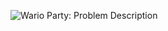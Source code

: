![Wario Party: Problem Description](https://github.com/ccyannchan/bronco-ctf-writeups-2024/blob/main/wario_party/wario_party.PNG "Wario Party: Problem Description")